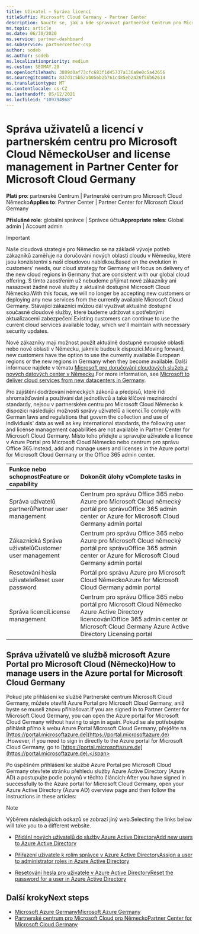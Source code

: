 ```yaml
---
title: Uživatel – Správa licencí
titleSuffix: Microsoft Cloud Germany - Partner Center
description: Naučte se, jak a kde spravovat partnerské Centrum pro Microsoft Cloud německé partnery, zákazníky a licence i resetování hesel.
ms.topic: article
ms.date: 06/30/2020
ms.service: partner-dashboard
ms.subservice: partnercenter-csp
author: sodeb
ms.author: sodeb
ms.localizationpriority: medium
ms.custom: SEOMAY.20
ms.openlocfilehash: 3889d0af73cfc683f1d45737a136a8e0c5a42656
ms.sourcegitcommit: 837d3c5b52ab056b2b761cd85eb2426f56b62614
ms.translationtype: MT
ms.contentlocale: cs-CZ
ms.lasthandoff: 05/12/2021
ms.locfileid: "109794968"
---
```

# <a name="user-and-license-management-in-partner-center-for-microsoft-cloud-germany"></a><span data-ttu-id="9ced5-103">Správa uživatelů a licencí v partnerském centru pro Microsoft Cloud Německo</span><span class="sxs-lookup"><span data-stu-id="9ced5-103">User and license management in Partner Center for Microsoft Cloud Germany</span></span>

<span data-ttu-id="9ced5-104">**Platí pro**: partnerské Centrum | Partnerské centrum pro Microsoft Cloud Německo</span><span class="sxs-lookup"><span data-stu-id="9ced5-104">**Applies to**: Partner Center | Partner Center for Microsoft Cloud Germany</span></span>

<span data-ttu-id="9ced5-105">**Příslušné role**: globální správce | Správce účtu</span><span class="sxs-lookup"><span data-stu-id="9ced5-105">**Appropriate roles**: Global admin | Account admin</span></span>

> [!IMPORTANT]
> <span data-ttu-id="9ced5-106">Naše cloudová strategie pro Německo se na základě vývoje potřeb zákazníků zaměřuje na doručování nových oblastí cloudu v Německu, které jsou konzistentní s naší cloudovou nabídkou.</span><span class="sxs-lookup"><span data-stu-id="9ced5-106">Based on the evolution in customers' needs, our cloud strategy for Germany will focus on delivery of the new cloud regions in Germany that are consistent with our global cloud offering.</span></span> <span data-ttu-id="9ced5-107">S tímto zaostřením už nebudeme přijímat nové zákazníky ani nasazovat žádné nové služby z aktuálně dostupné Microsoft Cloud Německo.</span><span class="sxs-lookup"><span data-stu-id="9ced5-107">With this focus, we will no longer be accepting new customers or deploying any new services from the currently available Microsoft Cloud Germany.</span></span> <span data-ttu-id="9ced5-108">Stávající zákazníci můžou dál využívat aktuálně dostupné současné cloudové služby, které budeme udržovat s potřebnými aktualizacemi zabezpečení.</span><span class="sxs-lookup"><span data-stu-id="9ced5-108">Existing customers can continue to use the current cloud services available today, which we'll maintain with necessary security updates.</span></span>
>  
> <span data-ttu-id="9ced5-109">Nové zákazníky mají možnost použít aktuálně dostupné evropské oblasti nebo nové oblasti v Německu, jakmile budou k dispozici.</span><span class="sxs-lookup"><span data-stu-id="9ced5-109">Moving forward, new customers have the option to use the currently available European regions or the new regions in Germany when they become available.</span></span> <span data-ttu-id="9ced5-110">Další informace najdete v tématu [Microsoft pro doručování cloudových služeb z nových datových center v Německu](https://news.microsoft.com/europe/2018/08/31/microsoft-to-deliver-cloud-services-from-new-datacentres-in-germany-in-2019-to-meet-evolving-customer-needs/).</span><span class="sxs-lookup"><span data-stu-id="9ced5-110">For more information, see [Microsoft to deliver cloud services from new datacenters in Germany](https://news.microsoft.com/europe/2018/08/31/microsoft-to-deliver-cloud-services-from-new-datacentres-in-germany-in-2019-to-meet-evolving-customer-needs/).</span></span>

<span data-ttu-id="9ced5-111">Pro zajištění dodržování německých zákonů a předpisů, které řídí shromažďování a používání dat jednotlivců a také klíčové mezinárodní standardy, nejsou v partnerském centru pro Microsoft Cloud Německo k dispozici následující možnosti správy uživatelů a licencí.</span><span class="sxs-lookup"><span data-stu-id="9ced5-111">To comply with German laws and regulations that govern the collection and use of individuals' data as well as key international standards, the following user and license management capabilities are not available in Partner Center for Microsoft Cloud Germany.</span></span> <span data-ttu-id="9ced5-112">Místo toho přidejte a spravujte uživatele a licence v Azure Portal pro Microsoft Cloud Německo nebo centrum pro správu Office 365.</span><span class="sxs-lookup"><span data-stu-id="9ced5-112">Instead, add and manage users and licenses in the Azure portal for Microsoft Cloud Germany or the Office 365 admin center.</span></span>

<span data-ttu-id="9ced5-113">Funkce nebo schopnost</span><span class="sxs-lookup"><span data-stu-id="9ced5-113">Feature or capability</span></span> | <span data-ttu-id="9ced5-114">Dokončit úlohy v</span><span class="sxs-lookup"><span data-stu-id="9ced5-114">Complete tasks in</span></span>
:--- | :---
<span data-ttu-id="9ced5-115">Správa uživatelů partnerů</span><span class="sxs-lookup"><span data-stu-id="9ced5-115">Partner user management</span></span> | <span data-ttu-id="9ced5-116">Centrum pro správu Office 365 nebo Azure pro Microsoft Cloud německý portál pro správu</span><span class="sxs-lookup"><span data-stu-id="9ced5-116">Office 365 admin center or Azure for Microsoft Cloud Germany admin portal</span></span>
<span data-ttu-id="9ced5-117">Zákaznická Správa uživatelů</span><span class="sxs-lookup"><span data-stu-id="9ced5-117">Customer user management</span></span> | <span data-ttu-id="9ced5-118">Centrum pro správu Office 365 nebo Azure pro Microsoft Cloud německý portál pro správu</span><span class="sxs-lookup"><span data-stu-id="9ced5-118">Office 365 admin center or Azure for Microsoft Cloud Germany admin portal</span></span>
<span data-ttu-id="9ced5-119">Resetování hesla uživatele</span><span class="sxs-lookup"><span data-stu-id="9ced5-119">Reset user password</span></span> | <span data-ttu-id="9ced5-120">Portál pro správu Azure pro Microsoft Cloud Německo</span><span class="sxs-lookup"><span data-stu-id="9ced5-120">Azure for Microsoft Cloud Germany admin portal</span></span>
<span data-ttu-id="9ced5-121">Správa licencí</span><span class="sxs-lookup"><span data-stu-id="9ced5-121">License management</span></span> | <span data-ttu-id="9ced5-122">Centrum pro správu Office 365 nebo portál pro Microsoft Cloud Německo Azure Active Directory licencování</span><span class="sxs-lookup"><span data-stu-id="9ced5-122">Office 365 admin center or Microsoft Cloud Germany Azure Active Directory Licensing portal</span></span>

## <a name="how-to-manage-users-in-the-azure-portal-for-microsoft-cloud-germany"></a><span data-ttu-id="9ced5-123">Správa uživatelů ve službě microsoft Azure Portal pro Microsoft Cloud (Německo)</span><span class="sxs-lookup"><span data-stu-id="9ced5-123">How to manage users in the Azure portal for Microsoft Cloud Germany</span></span> 

<span data-ttu-id="9ced5-124">Pokud jste přihlášení ke službě Partnerské centrum Microsoft Cloud Germany, můžete otevřít Azure Portal pro Microsoft Cloud Germany, aniž byste se museli znovu přihlašovat.</span><span class="sxs-lookup"><span data-stu-id="9ced5-124">If you are signed in to Partner Center for Microsoft Cloud Germany, you can open the Azure portal for Microsoft Cloud Germany without having to sign in again.</span></span> <span data-ttu-id="9ced5-125">Pokud se ale potřebujete přihlásit přímo k webu Azure Portal Microsoft Cloud Germany, přejděte na [https://portal.microsoftazure.de](https://portal.microsoftazure.de) .</span><span class="sxs-lookup"><span data-stu-id="9ced5-125">However, if you need to sign in directly to the Azure portal for Microsoft Cloud Germany, go to [https://portal.microsoftazure.de](https://portal.microsoftazure.de).</span></span> 

<span data-ttu-id="9ced5-126">Po úspěšném přihlášení ke službě Azure Portal pro Microsoft Cloud Germany otevřete stránku přehledu služby Azure Active Directory (Azure AD) a postupujte podle pokynů v těchto článcích:</span><span class="sxs-lookup"><span data-stu-id="9ced5-126">After you have signed in successfully to the Azure portal for Microsoft Cloud Germany, open your Azure Active Directory (Azure AD) overview page and then follow the instructions in these articles:</span></span>

> [!NOTE]  
> <span data-ttu-id="9ced5-127">Výběrem následujících odkazů se zobrazí jiný web.</span><span class="sxs-lookup"><span data-stu-id="9ced5-127">Selecting the links below will take you to a different website.</span></span>

-  [<span data-ttu-id="9ced5-128">Přidání nových uživatelů do služby Azure Active Directory</span><span class="sxs-lookup"><span data-stu-id="9ced5-128">Add new users to Azure Active Directory</span></span>](/azure/active-directory/active-directory-users-create-azure-portal)

-  [<span data-ttu-id="9ced5-129">Přiřazení uživatele k rolím správce v Azure Active Directory</span><span class="sxs-lookup"><span data-stu-id="9ced5-129">Assign a user to administrator roles in Azure Active Directory</span></span>](/azure/active-directory/active-directory-users-assign-role-azure-portal)

-  [<span data-ttu-id="9ced5-130">Resetování hesla pro uživatele v Azure Active Directory</span><span class="sxs-lookup"><span data-stu-id="9ced5-130">Reset the password for a user in Azure Active Directory</span></span>](/azure/active-directory/active-directory-users-reset-password-azure-portal)

## <a name="next-steps"></a><span data-ttu-id="9ced5-131">Další kroky</span><span class="sxs-lookup"><span data-stu-id="9ced5-131">Next steps</span></span>

-  [<span data-ttu-id="9ced5-132">Microsoft Azure Germany</span><span class="sxs-lookup"><span data-stu-id="9ced5-132">Microsoft Azure Germany</span></span>](https://azure.microsoft.com/global-infrastructure/germany/)
-  [<span data-ttu-id="9ced5-133">Partnerské centrum pro Microsoft Cloud pro Německo</span><span class="sxs-lookup"><span data-stu-id="9ced5-133">Partner Center for Microsoft Cloud Germany</span></span>](partner-center-for-microsoft-cloud-germany.md)